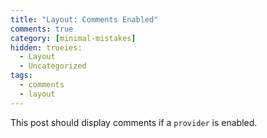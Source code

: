 ```yaml
---
title: "Layout: Comments Enabled"
comments: true
category: [minimal-mistakes]
hidden: trueies:
  - Layout
  - Uncategorized
tags:
  - comments
  - layout
---
```


This post should display comments if a `provider` is enabled.
<!--stackedit_data:
eyJoaXN0b3J5IjpbLTE1NjM1NDg4ODcsLTE5NjY0MTg5NjJdfQ
==
-->